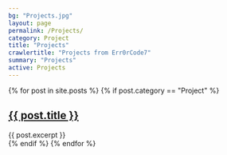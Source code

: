 ```yaml
---
bg: "Projects.jpg"
layout: page
permalink: /Projects/
category: Project
title: "Projects"
crawlertitle: "Projects from Err0rCode7"
summary: "Projects"
active: Projects
---
```

{% for post in site.posts %}
  {% if post.category == "Project" %}
  <article class="index-page">
    <h2><a href="{{ post.url | relative_url }}">{{ post.title }}</a></h2>
    {{ post.excerpt }}
  </article>
  {% endif %}
{% endfor %}
